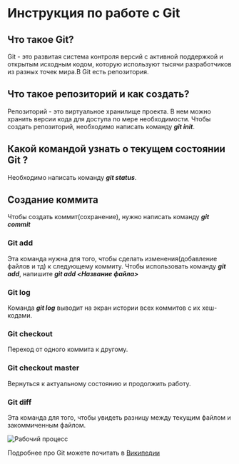 # Инструкция по работе с Git

## Что такое Git?
Git - это развитая система контроля версий с активной поддержкой и 
открытым исходным кодом, которую используют тысячи разработчиков из разных точек мира.В Git есть репозитория.
## Что такое репозиторий и как создать?
Репозиторий - это виртуальное хранилище проекта. В нем можно хранить версии кода для доступа по мере необходимости.
Чтобы создать репозиторий, необходимо написать команду ***git init***. 
## Какой командой узнать о текущем состоянии Git ?
Необходимо написать команду ***git status***.
## Создание коммита
Чтобы создать коммит(сохранение), нужно написать команду ***git commit***
### Git add
Эта команда нужна для того, чтобы сделать изменения(добавление файлов и тд) к следующему коммиту.
Чтобы использовать команду ***git add***, напишите ***git add <Название файла>***
### Git log
Команда ***git log*** выводит на экран истории всех коммитов с их хеш-кодами.
### Git checkout
Переход от одного коммита к другому.
### Git checkout master
Вернуться к актуальному состоянию и продолжить работу.
### Git diff 
Эта команда для того, чтобы увидеть разницу между текущим файлом и закоммиченным файлом.

![Рабочий процесс](https://cdn2.hexlet.io/derivations/image/original/eyJpZCI6ImU1ZWFmODUzOTZhYjUwM2JiNjg0ODlmN2U3NDliYWY5LmpwZyIsInN0b3JhZ2UiOiJjYWNoZSJ9?signature=0ded7cf2fdd036f07490ec05f1e5073595a7b0e9336fc7f2ba3ef1c46480911d "git init -> git add -> git commit")

Подробнее про Git можете почитать в [Википедии](https://ru.wikipedia.org/wiki/Git)
